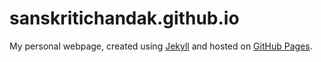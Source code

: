# sanskritichandak.github.io
My personal webpage, created using [Jekyll](https://jekyllrb.com/) and hosted on [GitHub Pages](https://pages.github.com/).
